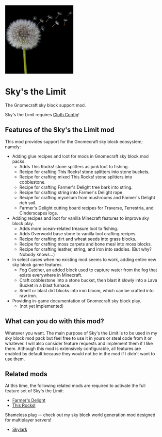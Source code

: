 ![icon](./src/main/resources/assets/skys-the-limit/icon.png)

# Sky's the Limit
The Gnomecraft sky block support mod.

Sky's the Limit requires [Cloth Config](https://github.com/shedaniel/cloth-config)!

## Features of the Sky's the Limit mod

This mod provides support for the Gnomecraft sky block ecosystem; namely:

* Adding glue recipes and loot for mods in Gnomecraft sky block mod packs.
  * Adds This Rocks! stone splitters as junk loot to fishing.
  * Recipe for crafting This Rocks! stone splitters into stone buckets.
  * Recipe for crafting mixed This Rocks! stone splitters into cobblestone. 
  * Recipe for crafting Farmer's Delight tree bark into string.
  * Recipe for crafting string into Farmer's Delight rope.
  * Recipe for crafting mycelium from mushrooms and Farmer's Delight rich soil.
  * Farmer's Delight cutting board recipes for Traverse, Terrestria, and Cinderscapes logs.
* Adding recipes and loot for vanilla Minecraft features to improve sky block play.
  * Adds more ocean-related treasure loot to fishing.
  * Adds Overworld base stone to vanilla tool crafting recipes.
  * Recipe for crafting dirt and wheat seeds into grass blocks.
  * Recipe for crafting moss carpets and bone meal into moss blocks.
  * Recipe for crafting leather, string, and iron into saddles.  (But why?  Nobody knows...)
* In select cases when no existing mod seems to work, adding entire new sky block game features.
  * Fog Catcher, an added block used to capture water from the fog that exists everywhere in Minecraft.
  * Craft cobblestone into a stone bucket, then blast it slowly into a Lava Bucket in a blast furnace.
  * Smelt or blast dirt blocks into iron bloom, which can be crafted into raw iron.
* Providing in-game documentation of Gnomecraft sky block play.
  * (not yet implemented)

## What can you do with this mod?

Whatever you want.  The main purpose of Sky's the Limit is to be used in my sky block mod pack but feel free to
use it in yours or steal code from it or whatever.  I will also consider feature requests and implement them if
I like them.  Although this mod is extensively configurable, all features are enabled by default because they
would not be in the mod if I didn't want to use them.

## Related mods

At this time, the following related mods are required to activate the full feature set of Sky's the Limit:

* [Farmer's Delight](https://github.com/newhoryzon/farmers-delight-fabric)
* [This Rocks!](https://github.com/TeamMidnightDust/ThisRocks)

Shameless plug -- check out my sky block world generation mod designed for multiplayer servers!

* [Skylark](https://github.com/gniftygnome/skylark)
